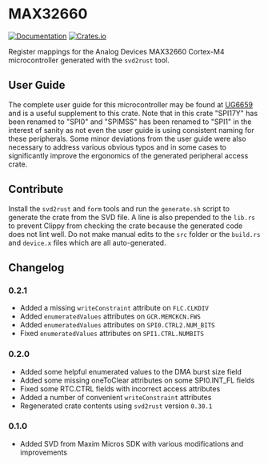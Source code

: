 # MAX32660

[![Documentation](https://docs.rs/max32660/badge.svg)](https://docs.rs/max32660)
[![Crates.io](https://img.shields.io/crates/v/max32660.svg)](https://crates.io/crates/max32660)

Register mappings for the Analog Devices MAX32660 Cortex-M4 microcontroller generated with the `svd2rust` tool.

## User Guide

The complete user guide for this microcontroller may be found at [UG6659][1] and is a useful supplement to this crate. Note that in this crate "SPI17Y" has been renamed to "SPI0" and "SPIMSS" has been renamed to "SPI1" in the interest of sanity as not even the user guide is using consistent naming for these peripherals. Some minor deviations from the user guide were also necessary to address various obvious typos and in some cases to significantly improve the ergonomics of the generated peripheral access crate.

## Contribute

Install the `svd2rust` and `form` tools and run the `generate.sh` script to generate the crate from the SVD file. A line is also prepended to the `lib.rs` to prevent Clippy from checking the crate because the generated code does not lint well. Do not make manual edits to the `src` folder or the `build.rs` and `device.x` files which are all auto-generated.

## Changelog

### 0.2.1

 - Added a missing `writeConstraint` attribute on `FLC.CLKDIV`
 - Added `enumeratedValues` attributes on `GCR.MEMCKCN.FWS`
 - Added `enumeratedValues` attributes on `SPI0.CTRL2.NUM_BITS`
 - Fixed `enumeratedValues` attributes on `SPI1.CTRL.NUMBITS`

### 0.2.0

 - Added some helpful enumerated values to the DMA burst size field
 - Added some missing oneToClear attributes on some SPI0.INT_FL fields
 - Fixed some RTC.CTRL fields with incorrect access attributes
 - Added a number of convenient `writeConstraint` attributes
 - Regenerated crate contents using `svd2rust` version `0.30.1`

### 0.1.0

 - Added SVD from Maxim Micros SDK with various modifications and improvements

[1]: https://www.analog.com/media/en/technical-documentation/user-guides/max32660-user-guide.pdf
